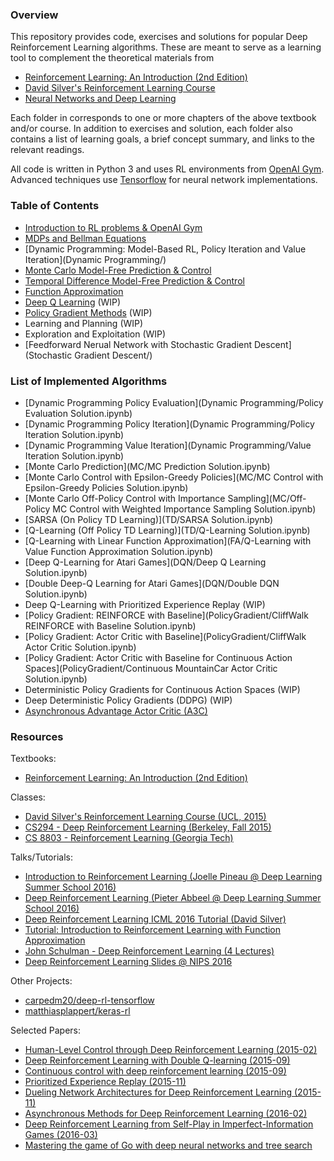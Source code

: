 ### Overview

This repository provides code, exercises and solutions for popular Deep Reinforcement Learning algorithms. These are meant to serve as a learning tool to complement the theoretical materials from

- [Reinforcement Learning: An Introduction (2nd Edition)](https://webdocs.cs.ualberta.ca/~sutton/book/bookdraft2016sep.pdf)
- [David Silver's Reinforcement Learning Course](http://www0.cs.ucl.ac.uk/staff/d.silver/web/Teaching.html)
- [Neural Networks and Deep Learning](http://neuralnetworksanddeeplearning.com/)

Each folder in corresponds to one or more chapters of the above textbook and/or course. In addition to exercises and solution, each folder also contains a list of learning goals, a brief concept summary, and links to the relevant readings.

All code is written in Python 3 and uses RL environments from [OpenAI Gym](https://gym.openai.com/). Advanced techniques use [Tensorflow](https://www.tensorflow.org/) for neural network implementations.


### Table of Contents

- [Introduction to RL problems & OpenAI Gym](Introduction/)
- [MDPs and Bellman Equations](MDP/)
- [Dynamic Programming: Model-Based RL, Policy Iteration and Value Iteration](Dynamic Programming/)
- [Monte Carlo Model-Free Prediction & Control](MC/)
- [Temporal Difference Model-Free Prediction & Control](TD/)
- [Function Approximation](FA/)
- [Deep Q Learning](DQN/) (WIP)
- [Policy Gradient Methods](PolicyGradient/) (WIP)
- Learning and Planning (WIP)
- Exploration and Exploitation (WIP)
- [Feedforward Nerual Network with Stochastic Gradient Descent](Stochastic Gradient Descent/)


### List of Implemented Algorithms

- [Dynamic Programming Policy Evaluation](Dynamic Programming/Policy Evaluation Solution.ipynb)
- [Dynamic Programming Policy Iteration](Dynamic Programming/Policy Iteration Solution.ipynb)
- [Dynamic Programming Value Iteration](Dynamic Programming/Value Iteration Solution.ipynb)
- [Monte Carlo Prediction](MC/MC Prediction Solution.ipynb)
- [Monte Carlo Control with Epsilon-Greedy Policies](MC/MC Control with Epsilon-Greedy Policies Solution.ipynb)
- [Monte Carlo Off-Policy Control with Importance Sampling](MC/Off-Policy MC Control with Weighted Importance Sampling Solution.ipynb)
- [SARSA (On Policy TD Learning)](TD/SARSA Solution.ipynb)
- [Q-Learning (Off Policy TD Learning)](TD/Q-Learning Solution.ipynb)
- [Q-Learning with Linear Function Approximation](FA/Q-Learning with Value Function Approximation Solution.ipynb)
- [Deep Q-Learning for Atari Games](DQN/Deep Q Learning Solution.ipynb)
- [Double Deep-Q Learning for Atari Games](DQN/Double DQN Solution.ipynb)
- Deep Q-Learning with Prioritized Experience Replay (WIP)
- [Policy Gradient: REINFORCE with Baseline](PolicyGradient/CliffWalk REINFORCE with Baseline Solution.ipynb)
- [Policy Gradient: Actor Critic with Baseline](PolicyGradient/CliffWalk Actor Critic Solution.ipynb)
- [Policy Gradient: Actor Critic with Baseline for Continuous Action Spaces](PolicyGradient/Continuous MountainCar Actor Critic Solution.ipynb)
- Deterministic Policy Gradients for Continuous Action Spaces (WIP)
- Deep Deterministic Policy Gradients (DDPG) (WIP)
- [Asynchronous Advantage Actor Critic (A3C)](PolicyGradient/a3c)


### Resources

Textbooks:

- [Reinforcement Learning: An Introduction (2nd Edition)](https://webdocs.cs.ualberta.ca/~sutton/book/bookdraft2016sep.pdf)

Classes:

- [David Silver's Reinforcement Learning Course (UCL, 2015)](http://www0.cs.ucl.ac.uk/staff/d.silver/web/Teaching.html)
- [CS294 - Deep Reinforcement Learning (Berkeley, Fall 2015)](http://rll.berkeley.edu/deeprlcourse/)
- [CS 8803 - Reinforcement Learning (Georgia Tech)](https://www.udacity.com/course/reinforcement-learning--ud600)

Talks/Tutorials:

- [Introduction to Reinforcement Learning (Joelle Pineau @ Deep Learning Summer School 2016)](http://videolectures.net/deeplearning2016_pineau_reinforcement_learning/)
- [Deep Reinforcement Learning (Pieter Abbeel @ Deep Learning Summer School 2016)](http://videolectures.net/deeplearning2016_abbeel_deep_reinforcement/)
- [Deep Reinforcement Learning ICML 2016 Tutorial (David Silver)](http://techtalks.tv/talks/deep-reinforcement-learning/62360/)
- [Tutorial: Introduction to Reinforcement Learning with Function Approximation](https://www.youtube.com/watch?v=ggqnxyjaKe4)
- [John Schulman - Deep Reinforcement Learning (4 Lectures)](https://www.youtube.com/playlist?list=PLjKEIQlKCTZYN3CYBlj8r58SbNorobqcp)
- [Deep Reinforcement Learning Slides @ NIPS 2016](http://people.eecs.berkeley.edu/~pabbeel/nips-tutorial-policy-optimization-Schulman-Abbeel.pdf)

Other Projects:

- [carpedm20/deep-rl-tensorflow](https://github.com/carpedm20/deep-rl-tensorflow)
- [matthiasplappert/keras-rl](https://github.com/matthiasplappert/keras-rl)

Selected Papers:

- [Human-Level Control through Deep Reinforcement Learning (2015-02)](http://www.readcube.com/articles/10.1038/nature14236)
- [Deep Reinforcement Learning with Double Q-learning (2015-09)](http://arxiv.org/abs/1509.06461)
- [Continuous control with deep reinforcement learning (2015-09)](https://arxiv.org/abs/1509.02971)
- [Prioritized Experience Replay (2015-11)](http://arxiv.org/abs/1511.05952)
- [Dueling Network Architectures for Deep Reinforcement Learning (2015-11)](http://arxiv.org/abs/1511.06581)
- [Asynchronous Methods for Deep Reinforcement Learning (2016-02)](http://arxiv.org/abs/1602.01783)
- [Deep Reinforcement Learning from Self-Play in Imperfect-Information Games (2016-03)](http://arxiv.org/abs/1603.01121)
- [Mastering the game of Go with deep neural networks and tree search](https://gogameguru.com/i/2016/03/deepmind-mastering-go.pdf)
